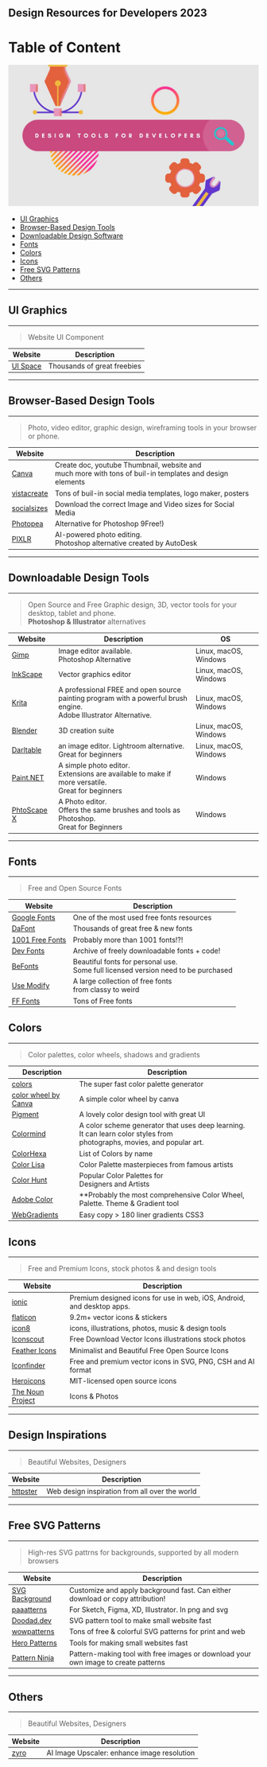 ## Design Resources for Developers 2023

# Table of Content
![Design Tools for Developers](Design_Tools.jpg)

- [UI Graphics](#UI-Graphics)
- [Browser-Based Design Tools](#Browser-Based-Design-Tools)
- [Downloadable Design Software](#downloadable-design-tools)
- [Fonts](#fonts)
- [Colors](#colors)
- [Icons](#icons)
- [Free SVG Patterns](#free-svg-patterns)
- [Others](#others)
---
### <a id="UI-Graphics"></a><h2>UI Graphics</h2>
---
> Website UI Component

| **Website** | **Description** |
| ----------- | ----------- |
| [UI Space](https://uispace.net/) | Thousands of great freebies |


___
### <a id="Browser-Based-Design-Tools"></a><h2>Browser-Based Design Tools</h2>
---
> Photo, video editor, graphic design, wireframing tools in your browser or phone.

| **Website** | **Description** |
| ----------- | ----------- |
| [Canva](https://www.canva.com/) | Create doc, youtube Thumbnail, website and <br>much more with tons of buil-in templates and design elements |
| [vistacreate](https://create.vista.com/) | Tons of buil-in social media templates, logo maker, posters|
| [socialsizes](https://socialsizes.io/) | Download the correct Image and Video sizes for Social Media |
| [Photopea](https://www.photopea.com/) | Alternative for Photoshop 9Free!)|
| [PIXLR](https://pixlr.com/) | AI-powered photo editing. <br>Photoshop alternative created by AutoDesk|

___

### <a id="downloadable-design-tools"></a><h2>Downloadable Design Tools</h2>
---
> Open Source and Free Graphic design, 3D, vector tools for your desktop, tablet and phone. <br> **Photoshop & Illustrator** alternatives

| **Website** | **Description** | **OS** |
| ----------- | ----------- | ----------- |
| [Gimp](https://www.gimp.org/) | Image editor available.<br> Photoshop Alternative | Linux, macOS, Windows|
| [InkScape](https://inkscape.org/) | Vector graphics editor | Linux, macOS, Windows |
| [Krita](https://krita.org/en/) | A professional FREE and open source <br>painting program with a powerful brush engine.<br> Adobe Illustrator Alternative. | Linux, macOS, Windows |
| [Blender](https://www.blender.org/) | 3D creation suite| Linux, macOS, Windows |
| [Darltable](https://www.darktable.org/) | an image editor. Lightroom alternative. Great for beginners| Linux, macOS, Windows |
| [Paint.NET](https://www.getpaint.net/) | A simple photo editor. <br>Extensions are available to make if more versatile. <br>Great for beginners| Windows |
[PhtoScape X](http://x.photoscape.org/) | A Photo editor. <br>Offers the same brushes and tools as Photoshop. <br>Great for Beginners| Windows |
___


### <a id="fonts"></a><h2>Fonts</h2>
---
> Free and Open Source Fonts

| **Website** | **Description** |
| ----------- | ----------- |
| [Google Fonts](https://fonts.google.com/) | One of the most used free fonts resources |
| [DaFont](https://www.dafont.com/) | Thousands of great free & new fonts|
| [1001 Free Fonts](https://www.1001freefonts.com/) | Probably more than 1001 fonts!?!|
| [Dev Fonts](https://devfonts.gafi.dev/) | Archive of freely downloadable fonts + code!|
| [BeFonts](https://befonts.com/) | Beautiful fonts for personal use. <br>Some full licensed version need to be purchased|
| [Use Modify](https://usemodify.com/) | A large collection of free fonts <br>from classy to weird|
| [FF Fonts](https://www.ffonts.net/top-fonts.html) | Tons of Free fonts|

### <a id="colors"></a><h2>Colors</h2>
---
> Color palettes, color wheels, shadows and gradients

| **Description** | **Description** |
| ----------- | ----------- |
| [colors](https://coolors.co/) | The super fast color palette generator |
| [color wheel by Canva](https://www.canva.com/colors/color-wheel/) | A simple color wheel by canva|
| [Pigment](https://pigment.shapefactory.co/) | A lovely color design tool with great UI|| 
|[Colormind](http://colormind.io/) | A color scheme generator that uses deep learning. <br>It can learn color styles from <br>photographs, movies, and popular art.|
| [ColorHexa](https://www.colorhexa.com/color-names) | List of Colors by name|
| [Color Lisa](http://colorlisa.com//) | Color Palette masterpieces from famous artists|| [Pigment](https://pigment.shapefactory.co/) |
| [Color Hunt](https://colorhunt.co/) | Popular Color Palettes for <br>Designers and Artists |
| [Adobe Color](https://color.adobe.com/create/color-wheel) | **Probably the most comprehensive Color Wheel, Palette. Theme & Gradient tool|
| [WebGradients](https://webgradients.com/) | Easy copy > 180 liner gradients CSS3|\

### <a id="icons"></a><h2>Icons</h2>
---
> Free and Premium Icons, stock photos & and design tools

| **Website** | **Description** |
| ----------- | ----------- |
| [ionic](https://ionic.io/ionicons) | Premium designed icons for use in web, iOS, Android, and desktop apps.|
[flaticon](https://www.flaticon.com/) | 9.2m+ vector icons & stickers| 
[icon8](https://icons8.com/) | icons, illustrations, photos, music & design tools|
[Iconscout](https://iconscout.com/) | Free Download Vector Icons illustrations stock photos|
[Feather Icons](https://feathericons.com/) | Minimalist and Beautiful Free Open Source Icons|
[Iconfinder](https://www.iconfinder.com/) | Free and premium vector icons in SVG, PNG, CSH and AI format|
[Heroicons](https://heroicons.dev/) | MIT-licensed open source icons
[The Noun Project](https://thenounproject.com) | Icons & Photos|\
---


### <a id="design-inspirations"></a><h2>Design Inspirations</h2>
---
> Beautiful Websites, Designers

| **Website** | **Description** |
| ----------- | ----------- |
| [httpster](https://httpster.net/) | Web design inspiration from all over the world|\
___
### <a id="free-svg-patterns"></a><h2>Free SVG Patterns</h2>
---
> High-res SVG pattrns for backgrounds, supported by all modern browsers

| **Website** | **Description** |
| ----------- | ----------- |
| [SVG Background](https://www.svgbackgrounds.com/) | Customize and apply background fast. Can either download or copy attribution!|
| [paaatterns](https://products.ls.graphics/paaatterns/) | For Sketch, Figma, XD, Illustrator. In png and svg|
|[Doodad.dev](https://doodad.dev/) | SVG pattern tool to make small website fast|
|[wowpatterns](https://www.wowpatterns.com/)|Tons of free & colorful SVG patterns for print and web|
|[Hero Patterns](https://heropatterns.com/) | Tools for making small websites fast|
|[Pattern Ninja](https://patterninja.com/) | Pattern-making tool with free images or download your own image to create patterns|
---
### <a id="others"></a><h2>Others</h2>
---
> Beautiful Websites, Designers

| **Website** | **Description** |
| ----------- | ----------- |
| [zyro](https://zyro.com/tools/image-upscaler) | AI Image Upscaler: enhance image resolution|\